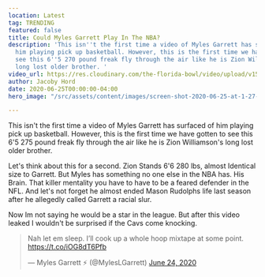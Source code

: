 ```yaml
---
location: Latest
tag: TRENDING
featured: false
title: Could Myles Garrett Play In The NBA?
description: 'This isn''t the first time a video of Myles Garrett has surfaced of
  him playing pick up basketball. However, this is the first time we have gotten to
  see this 6''5 270 pound freak fly through the air like he is Zion Williamson''s
  long lost older brother. '
video_url: https://res.cloudinary.com/the-florida-bowl/video/upload/v1593105755/TFB/PRO_FOOTBALL_Player_Myles_Garrett_Show_s_off_His_BASKETBALL_SKILLS_ASK_the_CAVS_A_question_d3wugt.mp4
author: Jacoby Hord
date: 2020-06-25T00:00:00-04:00
hero_image: "/src/assets/content/images/screen-shot-2020-06-25-at-1-27-13-pm.png"

---
```

This isn't the first time a video of Myles Garrett has surfaced of him playing pick up basketball. However, this is the first time we have gotten to see this 6'5 275 pound freak fly through the air like he is Zion Williamson's long lost older brother.

Let's think about this for a second. Zion Stands 6'6 280 lbs, almost Identical size to Garrett. But Myles has something no one else in the NBA has. His Brain. That  killer mentality you have to have to be a feared defender in the NFL. And  let's not forget he almost ended Mason Rudolphs life last season after he allegedly called Garrett a racial slur.

Now Im not saying he would be a star in the league. But after this video leaked I wouldn't be surprised if the Cavs come knocking.

<blockquote class="twitter-tweet"><p lang="en" dir="ltr">Nah let em sleep. I’ll cook up a whole hoop mixtape at some point. <a href="https://t.co/iOG8dT6Pfb">https://t.co/iOG8dT6Pfb</a></p>— Myles Garrett ⚡️ (@MylesLGarrett) <a href="[https://twitter.com/MylesLGarrett/status/1275585694778503174?ref_src=twsrc%5Etfw](https://twitter.com/MylesLGarrett/status/1275585694778503174?ref_src=twsrc%5Etfw "https://twitter.com/MylesLGarrett/status/1275585694778503174?ref_src=twsrc%5Etfw")">June 24, 2020</a></blockquote> <script async src="[https://platform.twitter.com/widgets.js](https://platform.twitter.com/widgets.js "https://platform.twitter.com/widgets.js")" charset="utf-8"></script>